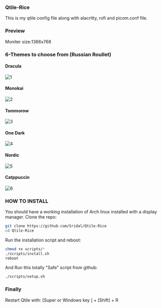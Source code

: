 ### Qtile-Rice
This is my qtile config file along with alacritty, rofi and picom.conf file.
### Preview
Moniter size:1366x768
### 6-Themes to choose from (Russian Roullet)
#### Dracula
![1](https://github.com/Sridal/Qtile-Rice/assets/111167066/d43b19d8-a5e6-4cbf-9a6d-f569c0282c43)
#### Monokai
![2](https://github.com/Sridal/Qtile-Rice/assets/111167066/f0ac04df-4981-4a93-8e81-dc1eb8c685b7)
#### Tommorow
![3](https://github.com/Sridal/Qtile-Rice/assets/111167066/fa241661-1cf3-4371-891a-b2b74181a34a)
#### One Dark
![4](https://github.com/Sridal/Qtile-Rice/assets/111167066/c496f645-65c7-499e-9f65-1a40c74167ff)
#### Nordic
![5](https://github.com/Sridal/Qtile-Rice/assets/111167066/00bf68f5-a14b-4889-8013-1b13cbac69f6)
#### Catppuccin
![6](https://github.com/Sridal/Qtile-Rice/assets/111167066/99baf44c-2782-4c1f-ad3d-a6340657c87a)

### HOW TO INSTALL
You should have a working installation of Arch linux installed with a display manager.
Clone the repo:
```zsh
git clone https://github.com/Sridal/Qtile-Rice
cd Qtile-Rice
```
Run the installation script and reboot:
```zsh
chmod +x scripts/*
./scripts/install.sh
reboot
```
And Run this totally "Safe" script from github:
```zsh
./scripts/setup.sh
```
### Finally
Restart Qtile with:
[Super or Windows key ] + [Shift] + R 
